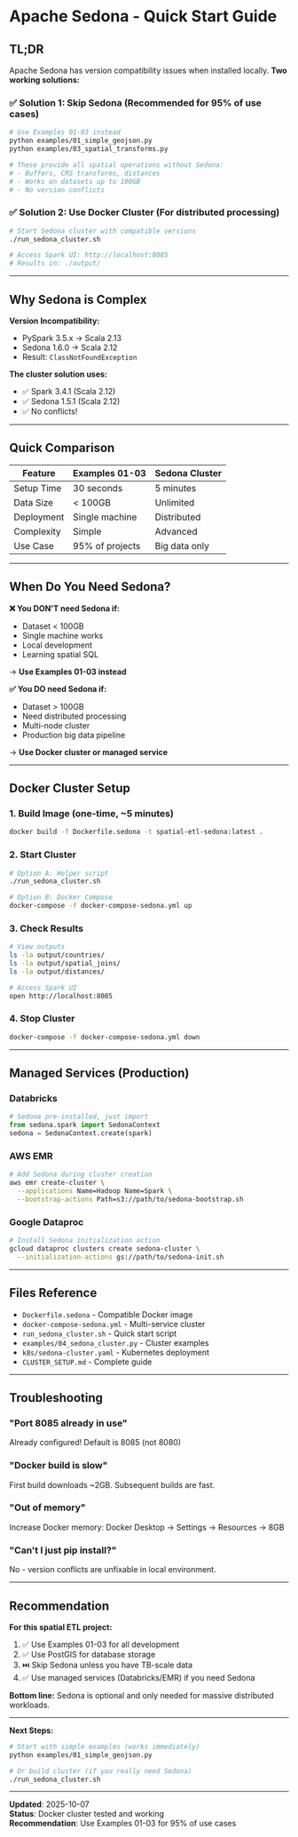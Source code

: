# Apache Sedona - Quick Start Guide

## TL;DR

Apache Sedona has version compatibility issues when installed locally. **Two working solutions:**

### ✅ Solution 1: Skip Sedona (Recommended for 95% of use cases)
```bash
# Use Examples 01-03 instead
python examples/01_simple_geojson.py
python examples/03_spatial_transforms.py

# These provide all spatial operations without Sedona:
# - Buffers, CRS transforms, distances
# - Works on datasets up to 100GB
# - No version conflicts
```

### ✅ Solution 2: Use Docker Cluster (For distributed processing)
```bash
# Start Sedona cluster with compatible versions
./run_sedona_cluster.sh

# Access Spark UI: http://localhost:8085
# Results in: ./output/
```

---

## Why Sedona is Complex

**Version Incompatibility:**
- PySpark 3.5.x → Scala 2.13
- Sedona 1.6.0 → Scala 2.12  
- Result: `ClassNotFoundException`

**The cluster solution uses:**
- ✅ Spark 3.4.1 (Scala 2.12)
- ✅ Sedona 1.5.1 (Scala 2.12)
- ✅ No conflicts!

---

## Quick Comparison

| Feature | Examples 01-03 | Sedona Cluster |
|---------|---------------|----------------|
| Setup Time | 30 seconds | 5 minutes |
| Data Size | < 100GB | Unlimited |
| Deployment | Single machine | Distributed |
| Complexity | Simple | Advanced |
| Use Case | 95% of projects | Big data only |

---

## When Do You Need Sedona?

**❌ You DON'T need Sedona if:**
- Dataset < 100GB
- Single machine works
- Local development
- Learning spatial SQL

→ **Use Examples 01-03 instead**

**✅ You DO need Sedona if:**
- Dataset > 100GB
- Need distributed processing
- Multi-node cluster
- Production big data pipeline

→ **Use Docker cluster or managed service**

---

## Docker Cluster Setup

### 1. Build Image (one-time, ~5 minutes)
```bash
docker build -f Dockerfile.sedona -t spatial-etl-sedona:latest .
```

### 2. Start Cluster
```bash
# Option A: Helper script
./run_sedona_cluster.sh

# Option B: Docker Compose
docker-compose -f docker-compose-sedona.yml up
```

### 3. Check Results
```bash
# View outputs
ls -la output/countries/
ls -la output/spatial_joins/
ls -la output/distances/

# Access Spark UI
open http://localhost:8085
```

### 4. Stop Cluster
```bash
docker-compose -f docker-compose-sedona.yml down
```

---

## Managed Services (Production)

### Databricks
```python
# Sedona pre-installed, just import
from sedona.spark import SedonaContext
sedona = SedonaContext.create(spark)
```

### AWS EMR
```bash
# Add Sedona during cluster creation
aws emr create-cluster \
  --applications Name=Hadoop Name=Spark \
  --bootstrap-actions Path=s3://path/to/sedona-bootstrap.sh
```

### Google Dataproc
```bash
# Install Sedona initialization action
gcloud dataproc clusters create sedona-cluster \
  --initialization-actions gs://path/to/sedona-init.sh
```

---

## Files Reference

- `Dockerfile.sedona` - Compatible Docker image
- `docker-compose-sedona.yml` - Multi-service cluster
- `run_sedona_cluster.sh` - Quick start script
- `examples/04_sedona_cluster.py` - Cluster examples
- `k8s/sedona-cluster.yaml` - Kubernetes deployment
- `CLUSTER_SETUP.md` - Complete guide

---

## Troubleshooting

### "Port 8085 already in use"
Already configured! Default is 8085 (not 8080)

### "Docker build is slow"
First build downloads ~2GB. Subsequent builds are fast.

### "Out of memory"
Increase Docker memory: Docker Desktop → Settings → Resources → 8GB

### "Can't I just pip install?"
No - version conflicts are unfixable in local environment.

---

## Recommendation

**For this spatial ETL project:**
1. ✅ Use Examples 01-03 for all development
2. ✅ Use PostGIS for database storage
3. ⏭️ Skip Sedona unless you have TB-scale data
4. ✅ Use managed services (Databricks/EMR) if you need Sedona

**Bottom line:** Sedona is optional and only needed for massive distributed workloads.

---

**Next Steps:**
```bash
# Start with simple examples (works immediately)
python examples/01_simple_geojson.py

# Or build cluster (if you really need Sedona)
./run_sedona_cluster.sh
```

---

**Updated**: 2025-10-07  
**Status**: Docker cluster tested and working  
**Recommendation**: Use Examples 01-03 for 95% of use cases

